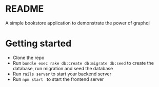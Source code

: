 # README

A simple bookstore application to demonstrate the power of graphql

# Getting started
- Clone the repo
- Run `bundle exec rake db:create db:migrate db:seed` to create the database, run migration and seed the database
- Run `rails server` to start your backend server
- Run `npm start ` to start the frontend server